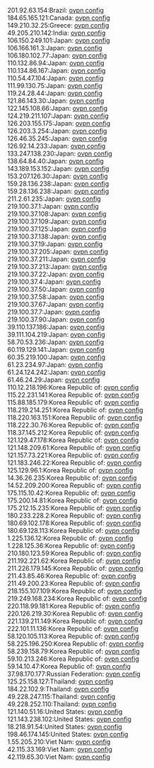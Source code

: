 201.92.63.154:Brazil: [ovpn config](vpn/201_92_63_154.ovpn)  
184.65.165.121:Canada: [ovpn config](vpn/184_65_165_121.ovpn)  
149.210.32.25:Greece: [ovpn config](vpn/149_210_32_25.ovpn)  
49.205.210.142:India: [ovpn config](vpn/49_205_210_142.ovpn)  
106.150.249.101:Japan: [ovpn config](vpn/106_150_249_101.ovpn)  
106.166.161.3:Japan: [ovpn config](vpn/106_166_161_3.ovpn)  
106.180.102.77:Japan: [ovpn config](vpn/106_180_102_77.ovpn)  
110.132.86.94:Japan: [ovpn config](vpn/110_132_86_94.ovpn)  
110.134.86.167:Japan: [ovpn config](vpn/110_134_86_167.ovpn)  
110.54.47.104:Japan: [ovpn config](vpn/110_54_47_104.ovpn)  
111.99.130.75:Japan: [ovpn config](vpn/111_99_130_75.ovpn)  
119.24.28.44:Japan: [ovpn config](vpn/119_24_28_44.ovpn)  
121.86.143.30:Japan: [ovpn config](vpn/121_86_143_30.ovpn)  
122.145.108.66:Japan: [ovpn config](vpn/122_145_108_66.ovpn)  
124.219.211.107:Japan: [ovpn config](vpn/124_219_211_107.ovpn)  
126.203.155.175:Japan: [ovpn config](vpn/126_203_155_175.ovpn)  
126.203.3.254:Japan: [ovpn config](vpn/126_203_3_254.ovpn)  
126.46.35.245:Japan: [ovpn config](vpn/126_46_35_245.ovpn)  
126.92.14.233:Japan: [ovpn config](vpn/126_92_14_233.ovpn)  
133.247.138.230:Japan: [ovpn config](vpn/133_247_138_230.ovpn)  
138.64.84.40:Japan: [ovpn config](vpn/138_64_84_40.ovpn)  
143.189.153.152:Japan: [ovpn config](vpn/143_189_153_152.ovpn)  
153.207.126.30:Japan: [ovpn config](vpn/153_207_126_30.ovpn)  
159.28.136.238:Japan: [ovpn config](vpn/159_28_136_238.ovpn)  
159.28.136.238:Japan: [ovpn config](vpn/159_28_136_238.ovpn)  
211.2.61.235:Japan: [ovpn config](vpn/211_2_61_235.ovpn)  
219.100.37.1:Japan: [ovpn config](vpn/219_100_37_1.ovpn)  
219.100.37.108:Japan: [ovpn config](vpn/219_100_37_108.ovpn)  
219.100.37.109:Japan: [ovpn config](vpn/219_100_37_109.ovpn)  
219.100.37.125:Japan: [ovpn config](vpn/219_100_37_125.ovpn)  
219.100.37.138:Japan: [ovpn config](vpn/219_100_37_138.ovpn)  
219.100.37.19:Japan: [ovpn config](vpn/219_100_37_19.ovpn)  
219.100.37.205:Japan: [ovpn config](vpn/219_100_37_205.ovpn)  
219.100.37.211:Japan: [ovpn config](vpn/219_100_37_211.ovpn)  
219.100.37.213:Japan: [ovpn config](vpn/219_100_37_213.ovpn)  
219.100.37.22:Japan: [ovpn config](vpn/219_100_37_22.ovpn)  
219.100.37.4:Japan: [ovpn config](vpn/219_100_37_4.ovpn)  
219.100.37.50:Japan: [ovpn config](vpn/219_100_37_50.ovpn)  
219.100.37.58:Japan: [ovpn config](vpn/219_100_37_58.ovpn)  
219.100.37.67:Japan: [ovpn config](vpn/219_100_37_67.ovpn)  
219.100.37.7:Japan: [ovpn config](vpn/219_100_37_7.ovpn)  
219.100.37.90:Japan: [ovpn config](vpn/219_100_37_90.ovpn)  
39.110.137.186:Japan: [ovpn config](vpn/39_110_137_186.ovpn)  
39.111.104.219:Japan: [ovpn config](vpn/39_111_104_219.ovpn)  
58.70.53.236:Japan: [ovpn config](vpn/58_70_53_236.ovpn)  
60.119.129.141:Japan: [ovpn config](vpn/60_119_129_141.ovpn)  
60.35.219.100:Japan: [ovpn config](vpn/60_35_219_100.ovpn)  
61.23.234.97:Japan: [ovpn config](vpn/61_23_234_97.ovpn)  
61.24.124.242:Japan: [ovpn config](vpn/61_24_124_242.ovpn)  
61.46.24.29:Japan: [ovpn config](vpn/61_46_24_29.ovpn)  
110.12.218.196:Korea Republic of: [ovpn config](vpn/110_12_218_196.ovpn)  
115.22.231.141:Korea Republic of: [ovpn config](vpn/115_22_231_141.ovpn)  
115.88.185.179:Korea Republic of: [ovpn config](vpn/115_88_185_179.ovpn)  
118.219.214.251:Korea Republic of: [ovpn config](vpn/118_219_214_251.ovpn)  
118.220.163.151:Korea Republic of: [ovpn config](vpn/118_220_163_151.ovpn)  
118.222.30.76:Korea Republic of: [ovpn config](vpn/118_222_30_76.ovpn)  
118.37.145.212:Korea Republic of: [ovpn config](vpn/118_37_145_212.ovpn)  
121.129.47.178:Korea Republic of: [ovpn config](vpn/121_129_47_178.ovpn)  
121.148.209.61:Korea Republic of: [ovpn config](vpn/121_148_209_61.ovpn)  
121.157.73.221:Korea Republic of: [ovpn config](vpn/121_157_73_221.ovpn)  
121.183.246.22:Korea Republic of: [ovpn config](vpn/121_183_246_22.ovpn)  
125.129.96.1:Korea Republic of: [ovpn config](vpn/125_129_96_1.ovpn)  
14.36.26.235:Korea Republic of: [ovpn config](vpn/14_36_26_235.ovpn)  
14.52.209.200:Korea Republic of: [ovpn config](vpn/14_52_209_200.ovpn)  
175.115.10.42:Korea Republic of: [ovpn config](vpn/175_115_10_42.ovpn)  
175.200.14.81:Korea Republic of: [ovpn config](vpn/175_200_14_81.ovpn)  
175.212.15.235:Korea Republic of: [ovpn config](vpn/175_212_15_235.ovpn)  
180.233.228.2:Korea Republic of: [ovpn config](vpn/180_233_228_2.ovpn)  
180.69.102.178:Korea Republic of: [ovpn config](vpn/180_69_102_178.ovpn)  
180.69.128.113:Korea Republic of: [ovpn config](vpn/180_69_128_113.ovpn)  
1.225.136.12:Korea Republic of: [ovpn config](vpn/1_225_136_12.ovpn)  
1.228.125.36:Korea Republic of: [ovpn config](vpn/1_228_125_36.ovpn)  
210.180.123.59:Korea Republic of: [ovpn config](vpn/210_180_123_59.ovpn)  
211.192.221.62:Korea Republic of: [ovpn config](vpn/211_192_221_62.ovpn)  
211.226.179.145:Korea Republic of: [ovpn config](vpn/211_226_179_145.ovpn)  
211.43.85.46:Korea Republic of: [ovpn config](vpn/211_43_85_46.ovpn)  
211.49.200.23:Korea Republic of: [ovpn config](vpn/211_49_200_23.ovpn)  
218.155.107.109:Korea Republic of: [ovpn config](vpn/218_155_107_109.ovpn)  
219.249.168.234:Korea Republic of: [ovpn config](vpn/219_249_168_234.ovpn)  
220.118.99.181:Korea Republic of: [ovpn config](vpn/220_118_99_181.ovpn)  
220.126.219.30:Korea Republic of: [ovpn config](vpn/220_126_219_30.ovpn)  
221.139.211.149:Korea Republic of: [ovpn config](vpn/221_139_211_149.ovpn)  
222.101.11.136:Korea Republic of: [ovpn config](vpn/222_101_11_136.ovpn)  
58.120.105.113:Korea Republic of: [ovpn config](vpn/58_120_105_113.ovpn)  
58.225.196.250:Korea Republic of: [ovpn config](vpn/58_225_196_250.ovpn)  
58.239.158.79:Korea Republic of: [ovpn config](vpn/58_239_158_79.ovpn)  
59.10.213.246:Korea Republic of: [ovpn config](vpn/59_10_213_246.ovpn)  
59.14.10.47:Korea Republic of: [ovpn config](vpn/59_14_10_47.ovpn)  
37.98.170.177:Russian Federation: [ovpn config](vpn/37_98_170_177.ovpn)  
125.25.158.127:Thailand: [ovpn config](vpn/125_25_158_127.ovpn)  
184.22.102.9:Thailand: [ovpn config](vpn/184_22_102_9.ovpn)  
49.228.247.115:Thailand: [ovpn config](vpn/49_228_247_115.ovpn)  
49.228.252.110:Thailand: [ovpn config](vpn/49_228_252_110.ovpn)  
121.140.51.16:United States: [ovpn config](vpn/121_140_51_16.ovpn)  
121.143.238.102:United States: [ovpn config](vpn/121_143_238_102.ovpn)  
18.218.91.54:United States: [ovpn config](vpn/18_218_91_54.ovpn)  
198.46.174.145:United States: [ovpn config](vpn/198_46_174_145.ovpn)  
1.55.205.210:Viet Nam: [ovpn config](vpn/1_55_205_210.ovpn)  
42.115.33.169:Viet Nam: [ovpn config](vpn/42_115_33_169.ovpn)  
42.119.65.30:Viet Nam: [ovpn config](vpn/42_119_65_30.ovpn)  
